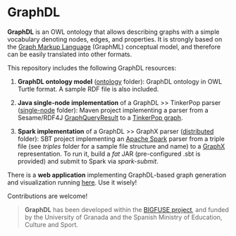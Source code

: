 # GraphDL

**GraphDL** is an OWL ontology that allows describing graphs with a simple vocabulary denoting nodes, edges, and properties. It is strongly based on the [Graph Markup Language](http://graphml.graphdrawing.org) (GraphML) conceptual model, and therefore can be easily translated into other formats.

 This repository includes the following GraphDL resources:

1. **GraphDL ontology model** ([ontology](ontology) folder): GraphDL ontology in OWL Turtle format. A sample RDF file is also included.

2. **Java single-node implementation** of a GraphDL >> TinkerPop parser ([single-node](single-node) folder): Maven project implementing a parser from a Sesame/RDF4J [GraphQueryResult](http://archive.rdf4j.org/javadoc/sesame-4.1.2/) to a [TinkerPop graph](http://tinkerpop.apache.org/javadocs/current/full/org/apache/tinkerpop/gremlin/tinkergraph/structure/TinkerGraph.html).

3. **Spark implementation** of a GraphDL >> GraphX parser ([distributed](distributed) folder): SBT project implementing an [Apache Spark](http://spark.apache.org/docs/latest/index.html) parser from a triple file (see *triples* folder for a sample file structure and name) to a [GraphX](http://spark.apache.org/docs/latest/graphx-programming-guide.html) representation. To run it, build a *fat* JAR (pre-configured .sbt is provided) and submit to Spark via *spark-submit*.

There is a **web application** implementing GraphDL-based graph generation and visualization running [here](http://35.164.57.130:53188/graphviewer/vizu.html#). Use it wisely!

Contributions are welcome!

>**GraphDL** has been developed within the [BIGFUSE project](http://decsai.ugr.es/~jgomez/bigfuse), and funded by the University of Granada and the Spanish Ministry of Education, Culture and Sport.

